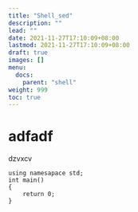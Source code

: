 ```yaml
---
title: "Shell_sed"
description: ""
lead: ""
date: 2021-11-27T17:10:09+08:00
lastmod: 2021-11-27T17:10:09+08:00
draft: true
images: []
menu: 
  docs:
    parent: "shell"
weight: 999
toc: true
---
```


# adfadf
dzvxcv
```
using namesapace std;
int main()
{
	return 0;	
}
```
